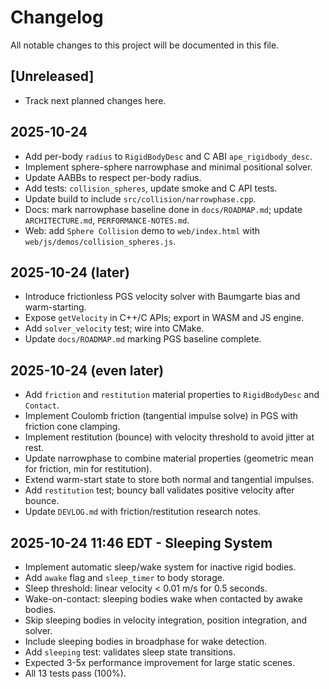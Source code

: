 # Changelog

All notable changes to this project will be documented in this file.

## [Unreleased]

- Track next planned changes here.

## 2025-10-24

- Add per-body `radius` to `RigidBodyDesc` and C ABI `ape_rigidbody_desc`.
- Implement sphere-sphere narrowphase and minimal positional solver.
- Update AABBs to respect per-body radius.
- Add tests: `collision_spheres`, update smoke and C API tests.
- Update build to include `src/collision/narrowphase.cpp`.
- Docs: mark narrowphase baseline done in `docs/ROADMAP.md`; update `ARCHITECTURE.md`, `PERFORMANCE-NOTES.md`.
- Web: add `Sphere Collision` demo to `web/index.html` with `web/js/demos/collision_spheres.js`.

## 2025-10-24 (later)

- Introduce frictionless PGS velocity solver with Baumgarte bias and warm-starting.
- Expose `getVelocity` in C++/C APIs; export in WASM and JS engine.
- Add `solver_velocity` test; wire into CMake.
- Update `docs/ROADMAP.md` marking PGS baseline complete.

## 2025-10-24 (even later)

- Add `friction` and `restitution` material properties to `RigidBodyDesc` and `Contact`.
- Implement Coulomb friction (tangential impulse solve) in PGS with friction cone clamping.
- Implement restitution (bounce) with velocity threshold to avoid jitter at rest.
- Update narrowphase to combine material properties (geometric mean for friction, min for restitution).
- Extend warm-start state to store both normal and tangential impulses.
- Add `restitution` test; bouncy ball validates positive velocity after bounce.
- Update `DEVLOG.md` with friction/restitution research notes.

## 2025-10-24 11:46 EDT - Sleeping System

- Implement automatic sleep/wake system for inactive rigid bodies.
- Add `awake` flag and `sleep_timer` to body storage.
- Sleep threshold: linear velocity < 0.01 m/s for 0.5 seconds.
- Wake-on-contact: sleeping bodies wake when contacted by awake bodies.
- Skip sleeping bodies in velocity integration, position integration, and solver.
- Include sleeping bodies in broadphase for wake detection.
- Add `sleeping` test: validates sleep state transitions.
- Expected 3-5x performance improvement for large static scenes.
- All 13 tests pass (100%).
